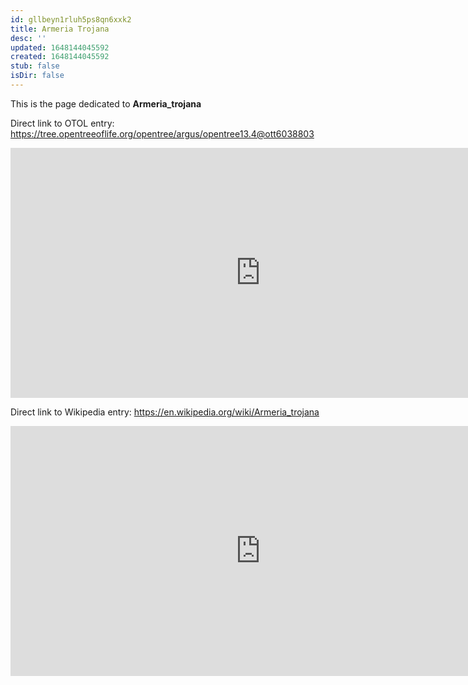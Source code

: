 ```yaml
---
id: gllbeyn1rluh5ps8qn6xxk2
title: Armeria Trojana
desc: ''
updated: 1648144045592
created: 1648144045592
stub: false
isDir: false
---
```

This is the page dedicated to **Armeria_trojana**


Direct link to OTOL entry: https://tree.opentreeoflife.org/opentree/argus/opentree13.4@ott6038803



<html>
    <body>
    <iframe src="https://tree.opentreeoflife.org/opentree/argus/opentree13.4@ott6038803"
    width="800" height="400" frameborder="0" allowfullscreen> </iframe>
    </body>
</html>
    


Direct link to Wikipedia entry: https://en.wikipedia.org/wiki/Armeria_trojana



<html>
    <body>
    <iframe src="https://en.wikipedia.org/wiki/Armeria_trojana"
    width="800" height="400" frameborder="0" allowfullscreen> </iframe>
    </body>
</html>
    
